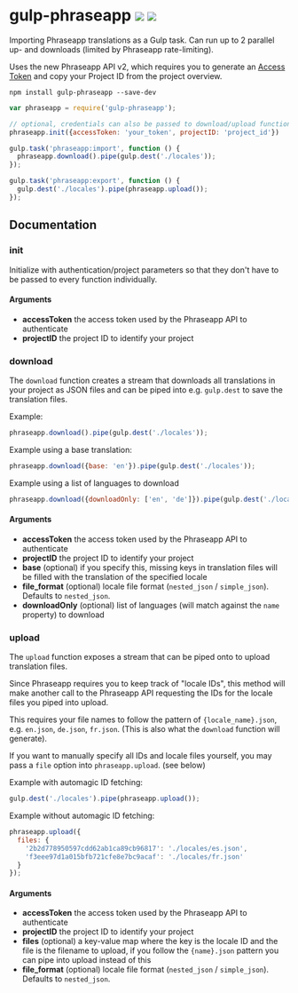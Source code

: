 # gulp-phraseapp [![](https://img.shields.io/npm/v/gulp-phraseapp.svg)](https://www.npmjs.com/package/gulp-phraseapp) [![](https://img.shields.io/npm/dt/gulp-phraseapp.svg?maxAge=2592000)](https://www.npmjs.com/package/gulp-phraseapp)

Importing Phraseapp translations as a Gulp task. Can run up to 2 parallel up- and downloads (limited by Phraseapp rate-limiting).

Uses the new Phraseapp API v2, which requires you to generate
an [Access Token](http://docs.phraseapp.com/api/v2/#authentication) and copy your Project ID from the project overview.

```
npm install gulp-phraseapp --save-dev
```

```js
var phraseapp = require('gulp-phraseapp');

// optional, credentials can also be passed to download/upload functions
phraseapp.init({accessToken: 'your_token', projectID: 'project_id'})

gulp.task('phraseapp:import', function () {
  phraseapp.download().pipe(gulp.dest('./locales'));
});

gulp.task('phraseapp:export', function () {
  gulp.dest('./locales').pipe(phraseapp.upload());
});
```

## Documentation

### init

Initialize with authentication/project parameters so that
they don't have to be passed to every function individually.

#### Arguments

- __accessToken__ the access token used by the Phraseapp API to authenticate
- __projectID__ the project ID to identify your project

### download

The `download` function creates a stream that downloads all translations
in your project as JSON files and can be piped into e.g. `gulp.dest` to
save the translation files.

Example:
```js
phraseapp.download().pipe(gulp.dest('./locales'));
```

Example using a base translation:
```js
phraseapp.download({base: 'en'}).pipe(gulp.dest('./locales'));
```

Example using a list of languages to download
```js
phraseapp.download({downloadOnly: ['en', 'de']}).pipe(gulp.dest('./locales'));
```

#### Arguments

- __accessToken__ the access token used by the Phraseapp API to authenticate
- __projectID__ the project ID to identify your project
- __base__ (optional) if you specify this, missing keys in translation files will be
filled with the translation of the specified locale
- __file_format__ (optional) locale file format (`nested_json` / `simple_json`). Defaults to `nested_json`.
- __downloadOnly__ (optional) list of languages (will match against the `name` property) to download

### upload

The `upload` function exposes a stream that can be piped onto to upload
translation files.

Since Phraseapp requires you to keep track of "locale IDs",
this method will make another call to the Phraseapp API requesting the
IDs for the locale files you piped into upload.

This requires your file names to follow the pattern of `{locale_name}.json`, e.g.
`en.json`, `de.json`, `fr.json`. (This is also what the `download` function will generate).

If you want to manually specify all IDs and locale files yourself, you
may pass a `file` option into `phraseapp.upload`. (see below)

Example with automagic ID fetching:
```js
gulp.dest('./locales').pipe(phraseapp.upload());
```

Example without automagic ID fetching:
```js
phraseapp.upload({
  files: {
    '2b2d778950597cdd62ab1ca89cb96817': './locales/es.json',
    'f3eee97d1a015bfb721cfe8e7bc9acaf': './locales/fr.json'
  }
});
```

#### Arguments

- __accessToken__ the access token used by the Phraseapp API to authenticate
- __projectID__ the project ID to identify your project
- __files__ (optional) a key-value map where the key is the locale ID and the file is the filename
to upload, if you follow the `{name}.json` pattern you can pipe into upload instead of this
- __file_format__ (optional) locale file format (`nested_json` / `simple_json`). Defaults to `nested_json`.
